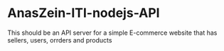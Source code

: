 # AnasZein-ITI-nodejs-API
This should be an API server for a simple E-commerce website that has sellers, users, orrders and products
